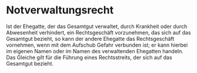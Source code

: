 # Notverwaltungsrecht

Ist der Ehegatte, der das Gesamtgut verwaltet, durch Krankheit oder durch Abwesenheit verhindert, ein Rechtsgeschäft vorzunehmen, das sich auf das Gesamtgut bezieht, so kann der andere Ehegatte das Rechtsgeschäft vornehmen, wenn mit dem Aufschub Gefahr verbunden ist; er kann hierbei im eigenen Namen oder im Namen des verwaltenden Ehegatten handeln. Das Gleiche gilt für die Führung eines Rechtsstreits, der sich auf das Gesamtgut bezieht.